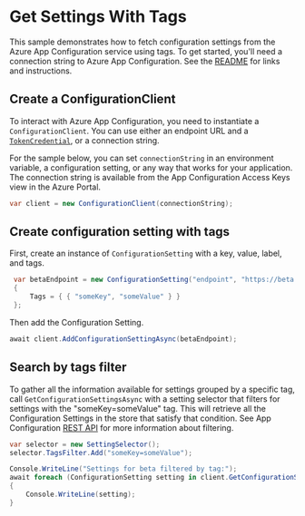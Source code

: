 # Get Settings With Tags

This sample demonstrates how to fetch configuration settings from the Azure App Configuration service using tags. To get started, you'll need a connection string to Azure App Configuration. See the [README](https://github.com/Azure/azure-sdk-for-net/blob/main/sdk/appconfiguration/Azure.Data.AppConfiguration/README.md) for links and instructions.

 ## Create a ConfigurationClient

To interact with Azure App Configuration, you need to instantiate a `ConfigurationClient`. You can use either an endpoint URL and a [`TokenCredential`](https://github.com/Azure/azure-sdk-for-net/blob/main/sdk/identity/Azure.Identity/README.md#credentials), or a connection string.

For the sample below, you can set `connectionString` in an environment variable, a configuration setting, or any way that works for your application. The connection string is available from the App Configuration Access Keys view in the Azure Portal.

```C# Snippet:AzConfigSample12_CreateConfigurationClient
var client = new ConfigurationClient(connectionString);
```

## Create configuration setting with tags

First, create an instance of `ConfigurationSetting` with a key, value, label, and tags.

```C# Snippet:AzConfigSample12_CreateConfigurationSettingAsync
 var betaEndpoint = new ConfigurationSetting("endpoint", "https://beta.endpoint.com", "beta")
 {
     Tags = { { "someKey", "someValue" } }
 };
```

Then add the Configuration Setting.

```C# Snippet:AzConfigSample12_AddConfigurationSettingAsync
await client.AddConfigurationSettingAsync(betaEndpoint);
```

## Search by tags filter

To gather all the information available for settings grouped by a specific tag, call `GetConfigurationSettingsAsync` with a setting selector that filters for settings with the "someKey=someValue" tag.  This will retrieve all the Configuration Settings in the store that satisfy that condition. See App Configuration [REST API](https://docs.microsoft.com/azure/azure-app-configuration/rest-api-key-value#filtering) for more information about filtering.

```C# Snippet:AzConfigSample12_GetConfigurationSettingsAsync
var selector = new SettingSelector();
selector.TagsFilter.Add("someKey=someValue");

Console.WriteLine("Settings for beta filtered by tag:");
await foreach (ConfigurationSetting setting in client.GetConfigurationSettingsAsync(selector))
{
    Console.WriteLine(setting);
}
```
